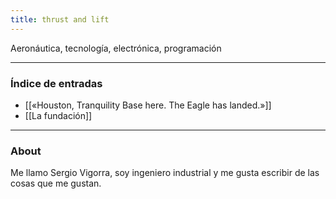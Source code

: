 ```yaml
---
title: thrust and lift
---
```

Aeronáutica, tecnología, electrónica, programación
___
### Índice de entradas
- [[«Houston, Tranquility Base here. The Eagle has landed.»]]
- [[La fundación]]
___
### About
Me llamo Sergio Vigorra, soy ingeniero industrial y me gusta escribir de las cosas que me gustan. 